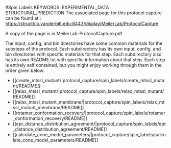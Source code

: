 #Spin Labels
KEYWORDS: EXPERIMENTAL_DATA STRUCTURAL_PREDICTION
The associated page for this protocol capture can be found at :
https://structbio.vanderbilt.edu:8443/display/MeilerLab/ProtocolCapture

A copy of the page is in MeilerLab-ProtocolCapture.pdf

The input, config, and bin directories have some common materials for the
substeps of the protocol. Each subdirectory has its own input, config, and
bin directories with specific materials for that step. Each subdirectory also
has its own README.txt with specific information about that step. Each step is
entirely self contained, but you might enjoy working through them in the order
given below. 

- [[create_mtssl_mutant/|protocol_capture/spin_labels/create_mtssl_mutant/README]]
- [[relax_mtssl_mutant/|protocol_capture/spin_labels/relax_mtssl_mutant/README]]
- [[relax_mtssl_mutant_membrane/|protocol_capture/spin_labels/relax_mtssl_mutant_membrane/README]]
- [[rotamer_conformation_recovery/|protocol_capture/spin_labels/rotamer_conformation_recovery/README]]
- [[epr_distance_distribution_agreement/|protocol_capture/spin_labels/epr_distance_distribution_agreement/README]]
- [[calculate_cone_model_parameters/|protocol_capture/spin_labels/calculate_cone_model_parameters/README]]
